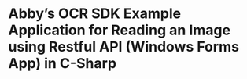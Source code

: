 # Abby’s OCR SDK Example Application for Reading an Image using Restful API (Windows Forms App) in C-Sharp
